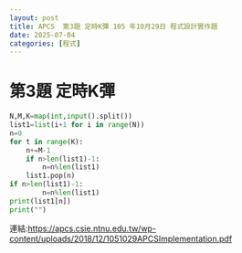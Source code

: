 ```yaml
---
layout: post
title: APCS  第3題 定時K彈 105 年10月29日 程式設計實作題 
date: 2025-07-04
categories: [程式]
---
```



#  第3題 定時K彈
```python
N,M,K=map(int,input().split())
list1=list(i+1 for i in range(N))
n=0
for t in range(K):
    n+=M-1
    if n>len(list1)-1:
        n=n%len(list1)
    list1.pop(n)
if n>len(list1)-1:
        n=n%len(list1)
print(list1[n])
print("")

```
連結:https://apcs.csie.ntnu.edu.tw/wp-content/uploads/2018/12/1051029APCSImplementation.pdf
